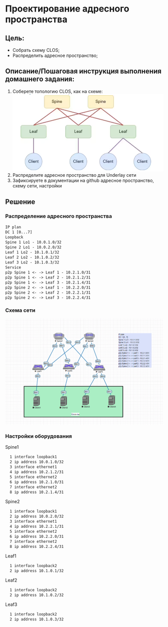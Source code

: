   # Проектирование адресного пространства

## Цель:
- Собрать схему CLOS;
- Распределить адресное пространство;

## Описание/Пошаговая инструкция выполнения домашнего задания:

1) Соберете топологию CLOS, как на схеме:
   ![Задание](img1.png)
3) Распределите адресное пространство для Underlay сети
4) Зафиксируете в документации на github адресное пространство, схему сети, настройки

## Решение

### Распределение адресного пространства

    IP plan
    DC 1 [0...7]
    Loopback
    Spine 1 Lo1 - 10.0.1.0/32
    Spine 2 Lo1 - 10.0.2.0/32
    Leaf 1 Lo2 - 10.1.0.1/32
    Leaf 2 Lo2 - 10.1.0.2/32
    Leaf 3 Lo2 - 10.1.0.3/32
    Service
    p2p Spine 1 <- -> Leaf 1 - 10.2.1.0/31
    p2p Spine 1 <- -> Leaf 2 - 10.2.1.2/31
    p2p Spine 1 <- -> Leaf 3 - 10.2.1.4/31
    p2p Spine 2 <- -> Leaf 1 - 10.2.2.0/31
    p2p Spine 2 <- -> Leaf 2 - 10.2.2.1/31
    p2p Spine 2 <- -> Leaf 3 - 10.2.2.4/31


### Схема сети

![Схема сети](img2.png)

### Настройки оборудования

Spine1

      1 interface loopback1
      2 ip address 10.0.1.0/32
      3 interface ethernet1 
      4 ip address 10.2.1.2/31
      5 interface ethernet2
      6 ip address 10.2.1.0/31
      7 interface ethernet2
      8 ip address 10.2.1.4/31
      
Spine2    

      1 interface loopback1
      2 ip address 10.0.2.0/32
      3 interface ethernet1 
      4 ip address 10.2.2.1/31
      5 interface ethernet2
      6 ip address 10.2.2.0/31
      7 interface ethernet2
      8 ip address 10.2.2.4/31

Leaf1

      1 interface loopback2
      2 ip address 10.1.0.1/32

Leaf2

      1 interface loopback2
      2 ip address 10.1.0.2/32

Leaf3

      1 interface loopback2
      2 ip address 10.1.0.3/32
